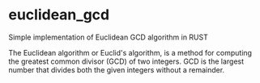 # euclidean_gcd

Simple implementation of Euclidean GCD algorithm in RUST

The Euclidean algorithm or Euclid's algorithm, is a method for computing the greatest common divisor (GCD) of two integers. GCD is the largest number that divides both the given integers without a remainder.

